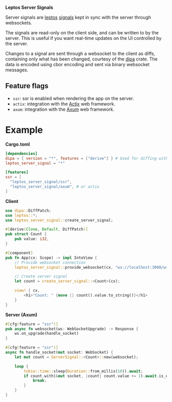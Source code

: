 **Leptos Server Signals**

Server signals are [leptos] [signals] kept in sync with the server through websockets.

The signals are read-only on the client side, and can be written to by the server.
This is useful if you want real-time updates on the UI controlled by the server.

Changes to a signal are sent through a websocket to the client as diffs,
containing only what has been changed, courtesy of the [dipa] crate.
The data is encoded using cbor encoding and sent via binary websocket messages.

[leptos]: https://crates.io/crates/leptos
[signals]: https://docs.rs/leptos/latest/leptos/struct.Signal.html
[dipa]: https://crates.io/crates/dipa

## Feature flags

- `ssr`: ssr is enabled when rendering the app on the server.
- `actix`: integration with the [Actix] web framework.
- `axum`: integration with the [Axum] web framework.

[actix]: https://crates.io/crates/actix-web
[axum]: https://crates.io/crates/axum

# Example

**Cargo.toml**

```toml
[dependencies]
dipa = { version = "*", features = ["derive"] } # Used for diffing with serde
leptos_server_signal = "*"

[features]
ssr = [
  "leptos_server_signal/ssr",
  "leptos_server_signal/axum", # or actix
]
```

**Client**

```rust
use dipa::DiffPatch;
use leptos::*;
use leptos_server_signal::create_server_signal;

#[derive(Clone, Default, DiffPatch)]
pub struct Count {
    pub value: i32,
}

#[component]
pub fn App(cx: Scope) -> impl IntoView {
    // Provide websocket connection
    leptos_server_signal::provide_websocket(cx, "ws://localhost:3000/ws").unwrap();

    // Create server signal
    let count = create_server_signal::<Count>(cx);

    view! { cx,
        <h1>"Count: " {move || count().value.to_string()}</h1>
    }
}
```

**Server (Axum)**

```rust
#[cfg(feature = "ssr")]
pub async fn websocket(ws: WebSocketUpgrade) -> Response {
    ws.on_upgrade(handle_socket)
}

#[cfg(feature = "ssr")]
async fn handle_socket(mut socket: WebSocket) {
    let mut count = ServerSignal::<Count>::new(websocket);

    loop {
        tokio::time::sleep(Duration::from_millis(10)).await;
        if count.with(&mut socket, |count| count.value += 1).await.is_err() {
            break;
        }
    }
}
```
